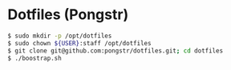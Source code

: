 Dotfiles (Pongstr)
===

```bash
$ sudo mkdir -p /opt/dotfiles
$ sudo chown ${USER}:staff /opt/dotfiles
$ git clone git@github.com:pongstr/dotfiles.git; cd dotfiles
$ ./boostrap.sh
```
